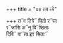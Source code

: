 +++
title = "०४ तव त्ये"

+++
त᳓व तिये᳓ पितो र᳓सा  
र᳓जांसि अ᳓नु वि᳓ष्ठिताः  
दिवि᳓ वा᳓ता इव श्रिताः᳓